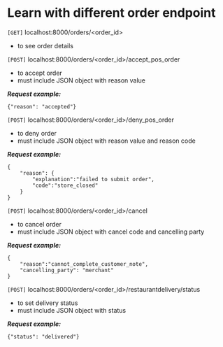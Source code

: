 # Learn with different order endpoint

```[GET]``` localhost:8000/orders/<order_id>

- to see order details

```[POST]``` localhost:8000/orders/<order_id>/accept_pos_order

- to accept order
- must include JSON object with reason value

***Request example:***

`{"reason": "accepted"}`

```[POST]``` localhost:8000/orders/<order_id>/deny_pos_order

- to deny order
- must include JSON object with reason value and reason code

***Request example:***
```
{
	"reason": {
		"explanation":"failed to submit order",
		"code":"store_closed"
	}
}
```

```[POST]``` localhost:8000/orders/<order_id>/cancel

- to cancel order
- must include JSON object with cancel code and cancelling party

***Request example:***
```
{
	"reason":"cannot_complete_customer_note",
    "cancelling_party": "merchant"
}
```

```[POST]``` localhost:8000/orders/<order_id>/restaurantdelivery/status

- to set delivery status
- must include JSON object with status

***Request example:***

`{"status": "delivered"}`